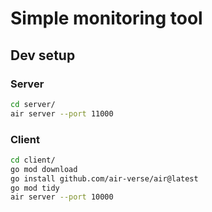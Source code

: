 # Simple monitoring tool

## Dev setup

### Server

```sh
cd server/
air server --port 11000
```

### Client

```sh
cd client/
go mod download
go install github.com/air-verse/air@latest
go mod tidy
air server --port 10000
```
